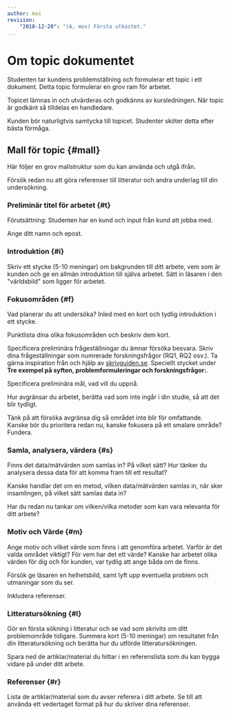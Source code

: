 ```yaml
---
author: mos
revision:
    "2018-12-20": "(A, mos) Första utkastet."
...
```

Om topic dokumentet
=======================

Studenten tar kundens problemställning och formulerar ett topic i ett dokument. Detta topic formulerar en grov ram för arbetet.

Topicet lämnas in och utvärderas och godkänns av kursledningen. När topic är godkänt så tilldelas en handledare.

Kunden bör naturligtvis samtycka till topicet. Studenter sköter detta efter bästa förmåga.



Mall för topic {#mall}
-----------------------

Här följer en grov mallstruktur som du kan använda och utgå ifrån.

Försök redan nu att göra referenser till litteratur och andra underlag till din undersökning.



### Preliminär titel för arbetet {#t}

Förutsättning: Studenten har en kund och input från kund att jobba med.

Ange ditt namn och epost.



### Introduktion {#i}

Skriv ett stycke (5-10 meningar) om bakgrunden till ditt arbete, vem som är kunden och ge en allmän introduktion till själva arbetet. Sätt in läsaren i den "världsbild" som ligger för arbetet.



### Fokusområden {#f}

Vad planerar du att undersöka? Inled med en kort och tydlig introduktion i ett stycke.

Punktlista dina olika fokusområden och beskriv dem kort.

Specificera preliminära frågeställningar du ämnar försöka besvara. Skriv dina frågeställningar som numrerade forskningsfrågor (RQ1, RQ2 osv.). Ta gärna inspiration från och hjälp av [skrivguiden.se](https://skrivguiden.se/skriva/skrivprocessen/#syfte). Speciellt stycket under **Tre exempel på syften, problemformuleringar och forskningsfrågor:**.

Specificera preliminära mål, vad vill du uppnå.

Hur avgränsar du arbetet, berätta vad som inte ingår i din studie, så att det blir tydligt.

Tänk på att försöka avgränsa dig så området inte blir för omfattande. Kanske bör du prioritera redan nu, kanske fokusera på ett smalare område? Fundera.



### Samla, analysera, värdera {#s}

Finns det data/mätvärden som samlas in? På vilket sätt? Hur tänker du analysera dessa data för att komma fram till ett resultat?

Kanske handlar det om en metod, vilken data/mätvärden samlas in, när sker insamlingen, på vilket sätt samlas data in?

Har du redan nu tankar om vilken/vilka metoder som kan vara relevanta för ditt arbete?



### Motiv och Värde {#m}

Ange motiv och vilket värde som finns i att genomföra arbetet. Varför är det valda området viktigt? För vem har det ett värde? Kanske har arbetet olika värden för dig och för kunden, var tydlig att ange båda om de finns.

Försök ge läsaren en helhetsbild, samt lyft upp eventuella problem och utmaningar som du ser.

Inkludera referenser.



### Litteratursökning {#l}

Gör en första sökning i litteratur och se vad som skrivits om ditt problemområde tidigare. Summera kort (5-10 meningar) om resultatet från din litteratursökning och berätta hur du utförde litteratursökningen.

Spara ned de artiklar/material du hittar i en referenslista som du kan bygga vidare på under ditt arbete.



### Referenser {#r}

Lista de artiklar/material som du avser referera i ditt arbete. Se till att använda ett vedertaget format på hur du skriver dina referenser.

